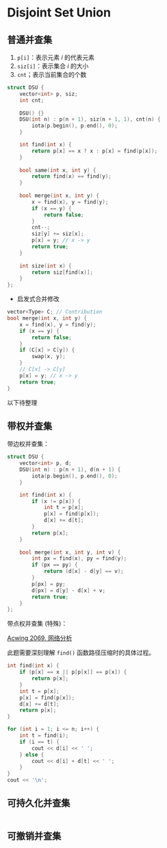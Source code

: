 # Disjoint Set Union


## 普通并查集


1. `p[i]`：表示元素 $i$ 的代表元素
2. `siz[i]`：表示集合 $i$ 的大小
3. `cnt`；表示当前集合的个数


```cpp
struct DSU {
    vector<int> p, siz;
    int cnt;
    
    DSU() {}
    DSU(int n) : p(n + 1), siz(n + 1, 1), cnt(n) {
        iota(p.begin(), p.end(), 0);
    }

    int find(int x) {
        return p[x] == x ? x : p[x] = find(p[x]);
    }
    
    bool same(int x, int y) {
        return find(x) == find(y); 
    }
    
    bool merge(int x, int y) {
        x = find(x), y = find(y);
        if (x == y) {
            return false;
        }
        cnt--;
        siz[y] += siz[x];
        p[x] = y; // x -> y
        return true;
    }
    
    int size(int x) {
        return siz[find(x)];
    }
};
```

- 启发式合并修改

```cpp
vector<Type> C; // Contribution 
bool merge(int x, int y) {
    x = find(x), y = find(y);
    if (x == y) {
        return false;
    }
    if (C[x] > C[y]) {
        swap(x, y);
    }
    // C[x] -> C[y]
    p[x] = y; // x -> y
    return true;
}
```

以下待整理

## 带权并查集

带边权并查集：

```cpp
struct DSU {
    vector<int> p, d;
    DSU(int n) : p(n + 1), d(n + 1) {
        iota(p.begin(), p.end(), 0);
    }

    int find(int x) {
        if (x != p[x]) {
            int t = p[x];
            p[x] = find(p[x]);
            d[x] += d[t];
        }
        return p[x];
    }
    
    bool merge(int x, int y, int v) {
        int px = find(x), py = find(y);
        if (px == py) {
            return (d[x] - d[y] == v);
        }
        p[px] = py;
		d[px] = d[y] - d[x] + v;
        return true;
    }
};
```

带点权并查集 (特殊)：


[Acwing 2069. 网络分析](https://www.acwing.com/activity/content/problem/content/2472/) 



此题需要深刻理解 `find()` 函数路径压缩时的具体过程。

```cpp
int find(int x) {
    if (p[x] == x || p[p[x]] == p[x]) {
		return p[x];
    }
	int t = p[x];
    p[x] = find(p[x]);
    d[x] += d[t];
    return p[x];
}

for (int i = 1; i <= n; i++) {
    int t = find(i);
    if (i == t) {
        cout << d[i] << ' ';
    } else {
        cout << d[i] + d[t] << ' ';
    }
}
cout << '\n';
```


## 可持久化并查集

```cpp

```


## 可撤销并查集

```cpp

```



